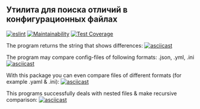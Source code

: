 ## Утилита для поиска отличий в конфигурационных файлах


[![eslint](https://github.com/chubiitsa/frontend-project-lvl2/workflows/eslint/badge.svg)](https://github.com/chubiitsa/frontend-project-lvl2/actions)
[![Maintainability](https://api.codeclimate.com/v1/badges/ce7e9228aa6867bd3225/maintainability)](https://codeclimate.com/github/chubiitsa/frontend-project-lvl2/maintainability)
[![Test Coverage](https://api.codeclimate.com/v1/badges/ce7e9228aa6867bd3225/test_coverage)](https://codeclimate.com/github/chubiitsa/frontend-project-lvl2/test_coverage)


The program returns the string that shows differences:
[![asciicast](https://asciinema.org/a/FsQv1a3Oj0yF0po2NqXO49geW.svg)](https://asciinema.org/a/FsQv1a3Oj0yF0po2NqXO49geW)

The program may compare config-files of following formats: .json, .yml, .ini
[![asciicast](https://asciinema.org/a/OrlIBIS37RYhfspouvkYikp4W.svg)](https://asciinema.org/a/OrlIBIS37RYhfspouvkYikp4W)

With this package you can even compare files of different formats (for example .yaml & .ini):
[![asciicast](https://asciinema.org/a/htReeN7Soqe64W9N0rJu1e0SL.svg)](https://asciinema.org/a/htReeN7Soqe64W9N0rJu1e0SL)

This programs successfully deals with nested files & make recursive comparison:
[![asciicast](https://asciinema.org/a/amXlLV5UEBtacE2NB4hmpWlsr.svg)](https://asciinema.org/a/amXlLV5UEBtacE2NB4hmpWlsr)